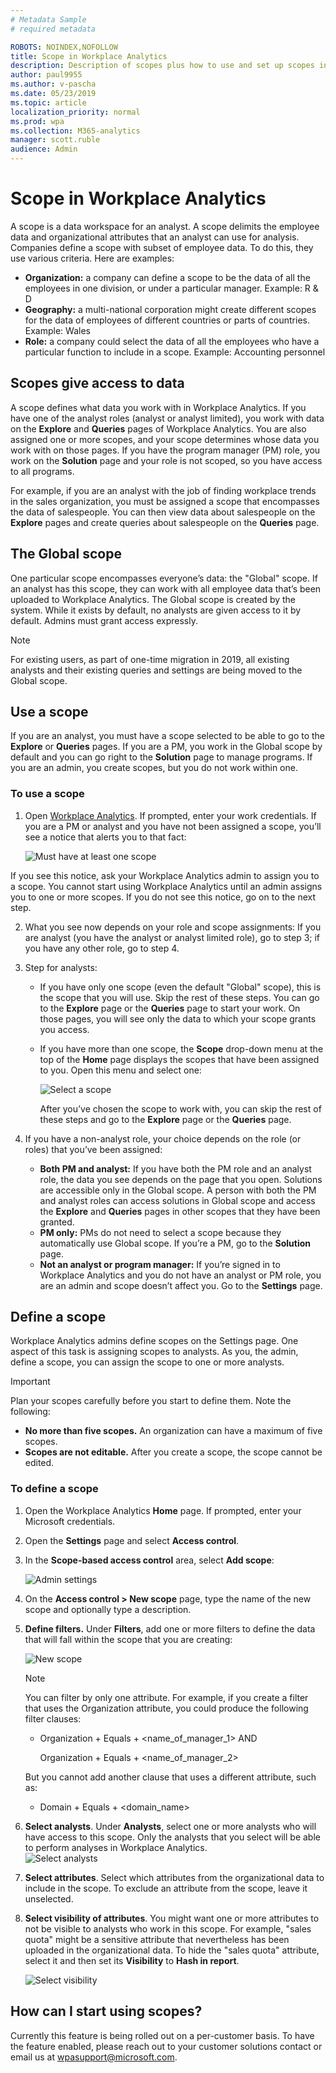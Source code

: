 ```yaml
---
# Metadata Sample
# required metadata

ROBOTS: NOINDEX,NOFOLLOW
title: Scope in Workplace Analytics
description: Description of scopes plus how to use and set up scopes in Workplace Analytics 
author: paul9955
ms.author: v-pascha
ms.date: 05/23/2019
ms.topic: article
localization_priority: normal 
ms.prod: wpa
ms.collection: M365-analytics
manager: scott.ruble
audience: Admin
---
```


# Scope in Workplace Analytics

A scope is a data workspace for an analyst. A scope delimits the employee data and organizational attributes that an analyst can use for analysis. Companies define a scope with subset of employee data. To do this, they use various criteria. Here are examples:
 
 * **Organization:** a company can define a scope to be the data of all the employees in one division, or under a particular manager. Example: R & D
 * **Geography:** a multi-national corporation might create different scopes for the data of employees of different countries or parts of countries. Example: Wales 
 * **Role:** a company could select the data of all the employees who have a particular function to include in a scope. Example: Accounting personnel

## Scopes give access to data 

A scope defines what data you work with in Workplace Analytics. If you have one of the analyst roles (analyst or analyst limited), you work with data on the **Explore** and **Queries** pages of Workplace Analytics. You are also assigned one or more scopes, and your scope determines whose data you work with on those pages. If you have the program manager (PM) role, you work on the **Solution** page and your role is not scoped, so you have access to all programs. 

For example, if you are an analyst with the job of finding workplace trends in the sales organization, you must be assigned a scope that encompasses the data of salespeople. You can then view data about salespeople on the **Explore** pages and create queries about salespeople on the **Queries** page. 

## The Global scope

One particular scope encompasses everyone’s data: the "Global" scope. If an analyst has this scope, they can work with all employee data that’s been uploaded to Workplace Analytics. The Global scope is created by the system. While it exists by default, no analysts are given access to it by default. Admins must grant access expressly. 

> [!Note] 
> For existing users, as part of one-time migration in 2019, all existing analysts and their existing queries and settings are being moved to the Global scope. 

## Use a scope

If you are an analyst, you must have a scope selected to be able to go to the **Explore** or **Queries** pages. If you are a PM, you work in the Global scope by default and you can go right to the **Solution** page to manage programs. If you are an admin, you create scopes, but you do not work within one. 

### To use a scope

1.	Open [Workplace Analytics](https://workplaceanalytics.office.com/). If prompted, enter your work credentials. If you are a PM or analyst and you have not been assigned a scope, you’ll see a notice that alerts you to that fact:

    ![Must have at least one scope](../images/wpa/setup/at-least-one-scope.png)  
 
If you see this notice, ask your Workplace Analytics admin to assign you to a scope. You cannot start using Workplace Analytics until an admin assigns you to one or more scopes. If you do not see this notice, go on to the next step.

2.	What you see now depends on your role and scope assignments: If you are analyst (you have the analyst or analyst limited role), go to step 3; if you have any other role, go to step 4. 

3.	Step for analysts: 

    * If you have only one scope (even the default "Global" scope), this is the scope that you will use. Skip the rest of these steps. You can go to the **Explore** page or the **Queries** page to start your work. On those pages, you will see only the data to which your scope grants you access.  
    * If you have more than one scope, the **Scope** drop-down menu at the top of the **Home** page displays the scopes that have been assigned to you. Open this menu and select one:

       ![Select a scope](../images/wpa/setup/select-one-no-global.png)
 
      After you’ve chosen the scope to work with, you can skip the rest of these steps and go to the **Explore** page or the **Queries** page.  

4.	If you have a non-analyst role, your choice depends on the role (or roles) that you’ve been assigned:

    * **Both PM and analyst:** If you have both the PM role and an analyst role, the data you see depends on the page that you open. Solutions are accessible only in the Global scope. A person with both the PM and analyst roles can access solutions in Global scope and access the **Explore** and **Queries** pages in other scopes that they have been granted. 
    * **PM only:** PMs do not need to select a scope because they automatically use Global scope. If you’re a PM, go to the **Solution** page. 
    * **Not an analyst or program manager:** If you’re signed in to Workplace Analytics and you do not have an analyst or PM role, you are an admin and scope doesn’t affect you. Go to the **Settings** page. 

## Define a scope

Workplace Analytics admins define scopes on the Settings page. One aspect of this task is assigning scopes to analysts. As you, the admin, define a scope, you can assign the scope to one or more analysts.

> [!Important] 
> Plan your scopes carefully before you start to define them. Note the following:
>  * **No more than five scopes.** An organization can have a maximum of five scopes.
>  * **Scopes are not editable.** After you create a scope, the scope cannot be edited. 

### To define a scope

1.	Open the Workplace Analytics **Home** page. If prompted, enter your Microsoft credentials. 
2.	Open the **Settings** page and select **Access control**.
3.	In the **Scope-based access control** area, select **Add scope**:

    ![Admin settings](../images/wpa/setup/admin-settings.png)
 
4.	On the **Access control > New scope** page, type the name of the new scope and optionally type a description. 
5.	**Define filters.** Under **Filters**, add one or more filters to define the data that will fall within the scope that you are creating:

    ![New scope](../images/wpa/setup/new-scope.png)
 
    > [!Note] 
    > You can filter by only one attribute. For example, if you create a filter that uses the Organization attribute, you could produce the following filter clauses:  
    >  * Organization + Equals + <name_of_manager_1> AND 
    >   
    >    Organization + Equals + <name_of_manager_2>
    >   
    > But you cannot add another clause that uses a different attribute, such as:
    >   * Domain + Equals + <domain_name> 

6.	**Select analysts**. Under **Analysts**, select one or more analysts who will have access to this scope. Only the analysts that you select will be able to perform analyses in Workplace Analytics.     
   ![Select analysts](../images/wpa/setup/analysts.png)
 
7.	**Select attributes**. Select which attributes from the organizational data to include in the scope. To exclude an attribute from the scope, leave it unselected. 
 
8.	**Select visibility of attributes**. You might want one or more attributes to not be visible to analysts who work in this scope. For example, "sales quota" might be a sensitive attribute that nevertheless has been uploaded in the organizational data. To hide the "sales quota" attribute, select it and then set its **Visibility** to **Hash in report**. 

    ![Select visibility](../images/wpa/setup/select-visibility.png)

## How can I start using scopes?

Currently this feature is being rolled out on a per-customer basis. To have the feature enabled, please reach out to your customer solutions contact or email us at wpasupport@microsoft.com. 

